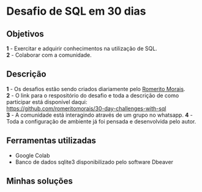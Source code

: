 # Desafio de SQL em 30 dias

## Objetivos

**1** - Exercitar e adquirir conhecimentos na utilização de SQL.  
**2** - Colaborar com a comunidade.

## Descrição

**1** - Os desafios estão sendo criados diariamente pelo [Romerito Morais](https://www.linkedin.com/in/romeritomorais/).  
**2** - O link para o respositório do desafio e toda a descrição de como participar está disponível daqui:   
https://github.com/romeritomorais/30-day-challenges-with-sql  
**3** - A comunidade está interagindo através de um grupo no whatsapp.
**4** - Toda a configuração de ambiente já foi pensada e desenvolvida pelo autor.

## Ferramentas utilizadas

* Google Colab
* Banco de dados sqlite3 disponibilizado pelo software Dbeaver   


## Minhas soluções
